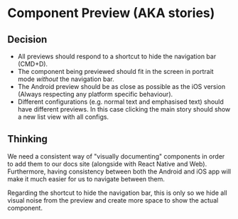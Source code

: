 # Component Preview (AKA stories)

## Decision
- All previews should respond to a shortcut to hide the navigation bar (CMD+D).
- The component being previewed should fit in the screen in portrait mode *without* the navigation bar.
- The Android preview should be as close as possible as the iOS version (Always respecting any platform specific behaviour).
- Different configurations (e.g. normal text and emphasised text) should have different previews. In this case clicking the main story should show a new list view with all configs.

## Thinking
We need a consistent way of "visually documenting" components in order to add them to our docs site (alongside with React Native and Web). Furthermore, having consistency between
both the Android and iOS app will make it much easier for us to navigate between them.

Regarding the shortcut to hide the navigation bar, this is only so we hide all visual noise from the preview and create more space to show the actual component.